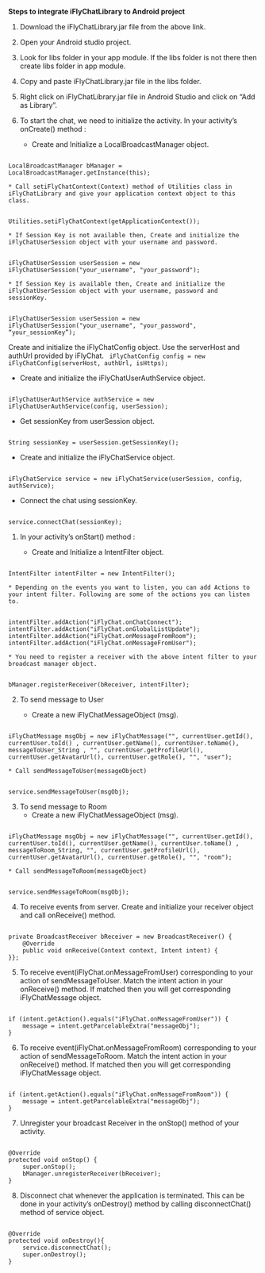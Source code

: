 **Steps to integrate iFlyChatLibrary to Android project**



1. Download the iFlyChatLibrary.jar file from the above link.
2. Open your Android studio project.
3. Look for libs folder in your app module. If the libs folder is not there then create libs folder in app module.
4. Copy and paste iFlyChatLibrary.jar file in the libs folder.
5. Right click on iFlyChatLibrary.jar file in Android Studio and click on “Add as Library”.
6. To start the chat, we need to initialize the activity. In your activity’s onCreate() method :

    * Create and Initialize a LocalBroadcastManager object.
<code>
LocalBroadcastManager bManager = LocalBroadcastManager.getInstance(this);
</code>

    * Call setiFlyChatContext(Context) method of Utilities class in iFlyChatLibrary and give your application context object to this class.
<code>
Utilities.setiFlyChatContext(getApplicationContext());
</code>

    * If Session Key is not available then, Create and initialize the iFlyChatUserSession object with your username and password.
<code>
iFlyChatUserSession userSession = new iFlyChatUserSession("your_username", "your_password");
</code>

    * If Session Key is available then, Create and initialize the iFlyChatUserSession object with your username, password and sessionKey.
<code>
iFlyChatUserSession userSession = new iFlyChatUserSession("your_username", "your_password", “your_sessionKey”);
</code>


Create and initialize the iFlyChatConfig object. Use the serverHost and authUrl provided by iFlyChat.
<code>
iFlyChatConfig config = new iFlyChatConfig(serverHost, authUrl, isHttps);
</code>

- Create and initialize the iFlyChatUserAuthService object.
<code>
iFlyChatUserAuthService authService = new iFlyChatUserAuthService(config, userSession);
</code>

- Get sessionKey from userSession object.
<code>
String sessionKey = userSession.getSessionKey();
</code>

- Create and initialize the iFlyChatService object.
<code>
iFlyChatService service = new iFlyChatService(userSession, config, authService);
</code>

- Connect the chat using sessionKey.
<code>
service.connectChat(sessionKey);
</code>

1. In your activity’s onStart() method :

    * Create and Initialize a IntentFilter object.
<code>
IntentFilter intentFilter = new IntentFilter();
</code>

    * Depending on the events you want to listen, you can add Actions to your intent filter. Following are some of the actions you can listen to.
<code>
intentFilter.addAction("iFlyChat.onChatConnect");
intentFilter.addAction("iFlyChat.onGlobalListUpdate");
intentFilter.addAction("iFlyChat.onMessageFromRoom");
intentFilter.addAction("iFlyChat.onMessageFromUser");
</code>

    * You need to register a receiver with the above intent filter to your broadcast manager object.
<code>
bManager.registerReceiver(bReceiver, intentFilter);
</code>

2. To send message to User

    * Create a new iFlyChatMessageObject (msg).
<code>
iFlyChatMessage msgObj = new iFlyChatMessage("", currentUser.getId(), currentUser.toId() , currentUser.getName(), currentUser.toName(), messageToUser_String , "", currentUser.getProfileUrl(), currentUser.getAvatarUrl(), currentUser.getRole(), "", "user"); 
</code>

    * Call sendMessageToUser(messageObject)
<code>
service.sendMessageToUser(msgObj);
</code>

3. To send message to Room
    * Create a new iFlyChatMessageObject (msg).
<code>
iFlyChatMessage msgObj = new iFlyChatMessage("", currentUser.getId(), currentUser.toId(), currentUser.getName(), currentUser.toName() , messageToRoom_String, "", currentUser.getProfileUrl(), currentUser.getAvatarUrl(), currentUser.getRole(), "", "room"); 
</code>

    * Call sendMessageToRoom(messageObject)
<code>
service.sendMessageToRoom(msgObj);
</code>

4. To receive events from server. Create and initialize your receiver object and call onReceive() method.
<code>
private BroadcastReceiver bReceiver = new BroadcastReceiver() {
    @Override
    public void onReceive(Context context, Intent intent) {
}};
</code>

5. To receive event(iFlyChat.onMessageFromUser) corresponding to your action of sendMessageToUser. Match the intent action in your onReceive() method. If matched then you will get corresponding iFlyChatMessage object.
<code>
if (intent.getAction().equals("iFlyChat.onMessageFromUser")) {
    message = intent.getParcelableExtra("messageObj");
}
</code>

6. To receive event(iFlyChat.onMessageFromRoom) corresponding to your action of sendMessageToRoom. Match the intent action in your onReceive() method. If matched then you will get corresponding iFlyChatMessage object.
<code>
if (intent.getAction().equals("iFlyChat.onMessageFromRoom")) {
    message = intent.getParcelableExtra("messageObj");
}
</code>

7. Unregister your broadcast Receiver in the onStop() method of your activity.
<code>
@Override
protected void onStop() {
    super.onStop();
    bManager.unregisterReceiver(bReceiver);
}
</code>

8. Disconnect chat whenever the application is terminated. This can be done in your activity’s onDestroy() method by calling disconnectChat() method of service object.
<code>
@Override
protected void onDestroy(){
    service.disconnectChat();
    super.onDestroy();
}
</code>
